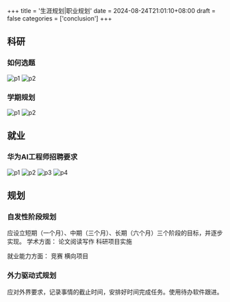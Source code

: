 +++
title = '生涯规划|职业规划'
date = 2024-08-24T21:01:10+08:00
draft = false
categories = ['conclusion']
+++

## 科研

### 如何选题
![p1](post/exp_conclution/career/mmexport2e9a.jpg)
![p2](post/exp_conclution/career/mmexport1726.jpg)

### 学期规划
![p1](post/exp_conclution/career/Screenshot_20240911_150154.jpg)
![p2](post/exp_conclution/career/Screenshot_20240911_150208.jpg)

## 就业

### 华为AI工程师招聘要求
![p1](post/exp_conclution/career/Screenshot_20240905_231410.jpg)
![p2](post/exp_conclution/career/Screenshot_20240905_231425.jpg)
![p3](post/exp_conclution/career/Screenshot_20240905_231437.jpg)
![p4](post/exp_conclution/career/Screenshot_20240905_231514.jpg)

## 规划
### 自发性阶段规划
应设立短期（一个月）、中期（三个月）、长期（六个月）三个阶段的目标，并逐步实现。
学术方面：
论文阅读写作
科研项目实施

就业能力方面：
竞赛
横向项目


### 外力驱动式规划
应对外界要求，记录事情的截止时间，安排好时间完成任务。使用待办软件跟进。  